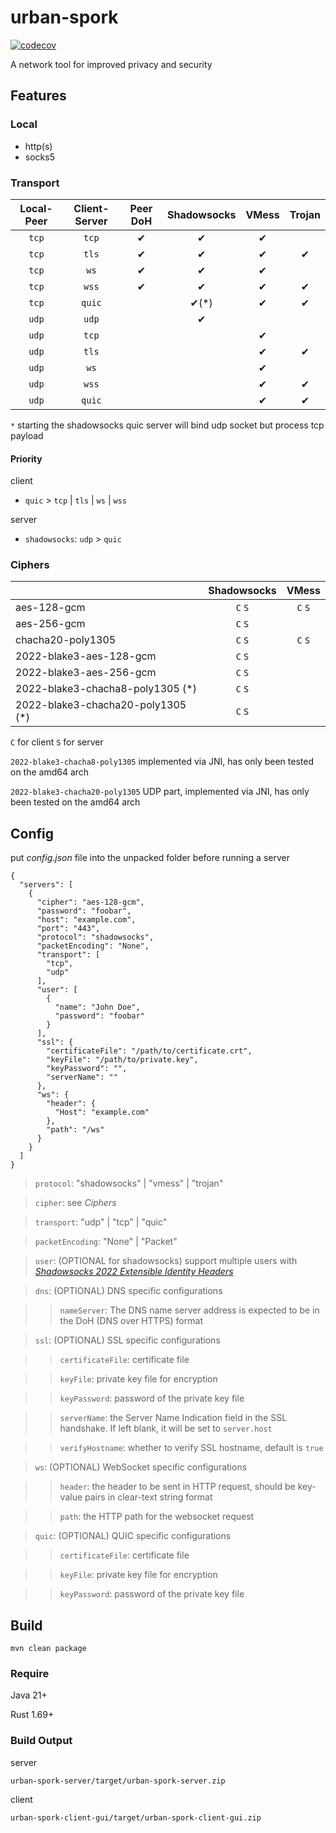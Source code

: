 # urban-spork

[![codecov](https://codecov.io/gh/Zmax0/urban-spork/branch/master/graph/badge.svg?token=6QAZQ05HZV)](https://codecov.io/gh/Zmax0/urban-spork)

A network tool for improved privacy and security

## Features

### Local

- http(s)
- socks5

### Transport

| Local-Peer | Client-Server | Peer DoH | Shadowsocks | VMess | Trojan |
|:----------:|:-------------:|:--------:|:-----------:|:-----:|:------:|
|   `tcp`    |     `tcp`     |    ✔     |      ✔      |   ✔   |        |
|   `tcp`    |     `tls`     |    ✔     |      ✔      |   ✔   |   ✔    |
|   `tcp`    |     `ws`      |    ✔     |      ✔      |   ✔   |        |
|   `tcp`    |     `wss`     |    ✔     |      ✔      |   ✔   |   ✔    |
|   `tcp`    |    `quic`     |          |    ✔(*)     |   ✔   |   ✔    |
|   `udp`    |     `udp`     |          |      ✔      |       |        |
|   `udp`    |     `tcp`     |          |             |   ✔   |        |
|   `udp`    |     `tls`     |          |             |   ✔   |   ✔    |
|   `udp`    |     `ws`      |          |             |   ✔   |        |
|   `udp`    |     `wss`     |          |             |   ✔   |   ✔    |
|   `udp`    |    `quic`     |          |             |   ✔   |   ✔    |

`*` starting the shadowsocks quic server will bind udp socket but process tcp payload

#### Priority

client

- `quic` > `tcp` | `tls` | `ws` | `wss`

server

- `shadowsocks`: `udp` > `quic`

### Ciphers

|                                   | Shadowsocks |  VMess  |
|:----------------------------------|:-----------:|:-------:|
| aes-128-gcm                       |   `C` `S`   | `C` `S` |
| aes-256-gcm                       |   `C` `S`   |         |
| chacha20-poly1305                 |   `C` `S`   | `C` `S` |
| 2022-blake3-aes-128-gcm           |   `C` `S`   |         |
| 2022-blake3-aes-256-gcm           |   `C` `S`   |         |
| 2022-blake3-chacha8-poly1305 (*)  |   `C` `S`   |         |
| 2022-blake3-chacha20-poly1305 (*) |   `C` `S`   |         |

`C` for client `S` for server

`2022-blake3-chacha8-poly1305` implemented via JNI, has only been tested on the amd64 arch

`2022-blake3-chacha20-poly1305` UDP part, implemented via JNI, has only been tested on the amd64 arch

## Config

put *config.json* file into the unpacked folder before running a server

```json5
{
  "servers": [
    {
      "cipher": "aes-128-gcm",
      "password": "foobar",
      "host": "example.com",
      "port": "443",
      "protocol": "shadowsocks",
      "packetEncoding": "None",
      "transport": [
        "tcp",
        "udp"
      ],
      "user": [
        {
          "name": "John Doe",
          "password": "foobar"
        }
      ],
      "ssl": {
        "certificateFile": "/path/to/certificate.crt",
        "keyFile": "/path/to/private.key",
        "keyPassword": "",
        "serverName": ""
      },
      "ws": {
        "header": {
          "Host": "example.com"
        },
        "path": "/ws"
      }
    }
  ]
}
```

> `protocol`: "shadowsocks" | "vmess" | "trojan"

> `cipher`: see *Ciphers*

> `transport`: "udp" | "tcp" | "quic"

> `packetEncoding`: "None" | "Packet"

> `user`: (OPTIONAL for shadowsocks) support multiple users with [*Shadowsocks 2022 Extensible Identity
Headers*](https://github.com/Shadowsocks-NET/shadowsocks-specs/blob/main/2022-2-shadowsocks-2022-extensible-identity-headers.md)

> `dns`: (OPTIONAL) DNS specific configurations

> > `nameServer`: The DNS name server address is expected to be in the DoH (DNS over HTTPS) format

> `ssl`: (OPTIONAL) SSL specific configurations

> > `certificateFile`: certificate file

> > `keyFile`: private key file for encryption

> > `keyPassword`: password of the private key file

> > `serverName`: the Server Name Indication field in the SSL handshake. If left blank, it will be set to `server.host`

> > `verifyHostname`: whether to verify SSL hostname, default is `true`

> `ws`: (OPTIONAL) WebSocket specific configurations

> > `header`: the header to be sent in HTTP request, should be key-value pairs in clear-text string format

> > `path`: the HTTP path for the websocket request

> `quic`: (OPTIONAL) QUIC specific configurations

> > `certificateFile`: certificate file

> > `keyFile`: private key file for encryption

> > `keyPassword`: password of the private key file

## Build

    mvn clean package

### Require

Java 21+

Rust 1.69+

### Build Output

server

    urban-spork-server/target/urban-spork-server.zip

client

    urban-spork-client-gui/target/urban-spork-client-gui.zip
